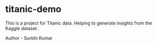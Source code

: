 # titanic-demo
This is a project for Titanic data. Helping to generate insights from the Kaggle dataset.

Author - Surbhi Kumar

